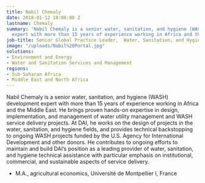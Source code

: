 ```yaml
---
title: Nabil Chemaly
date: 2018-01-12 18:06:00 Z
lastname: Chemaly
summary: 'Nabil Chemaly is a senior water, sanitation, and hygiene (WASH) development
  expert with more than 15 years of experience working in Africa and the Middle East. '
job-title: Senior Global Practice Leader,  Water, Sanitation, and Hygiene
image: "/uploads/Nabil%20Portal.jpg"
solutions:
- Environment and Energy
- Water and Sanitation Services and Management
regions:
- Sub-Saharan Africa
- Middle East and North Africa
---
```


Nabil Chemaly is a senior water, sanitation, and hygiene (WASH) development expert with more than 15 years of experience working in Africa and the Middle East. He brings proven hands-on expertise in design, implementation, and management of water utility management and WASH service delivery projects. At DAI, he works on the design of projects in the water, sanitation, and hygiene fields, and provides technical backstopping to ongoing WASH projects funded by the U.S. Agency for International Development and other donors. He contributes to ongoing efforts to maintain and build DAI’s position as a leading provider of water, sanitation, and hygiene technical assistance with particular emphasis on institutional, commercial, and sustainable aspects of service delivery.

* M.A., agricultural economics, Université de Montpellier I, France